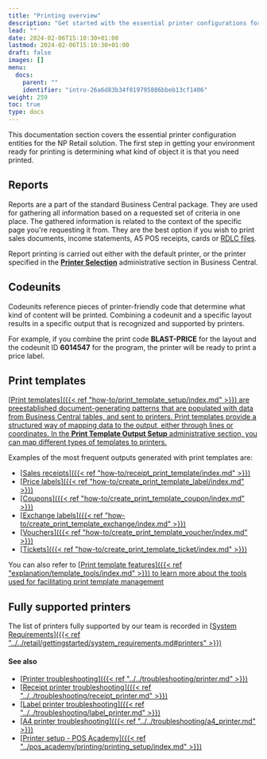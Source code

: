 ```yaml
---
title: "Printing overview"
description: "Get started with the essential printer configurations for the NP Retail solution."
lead: ""
date: 2024-02-06T15:10:30+01:00
lastmod: 2024-02-06T15:10:30+01:00
draft: false
images: []
menu:
  docs:
    parent: ""
    identifier: "intro-26a6d83b34f019795886bbeb13cf1406"
weight: 259
toc: true
type: docs
---
```


This documentation section covers the essential printer configuration entities for the NP Retail solution. The first step in getting your environment ready for printing is determining what kind of object it is that you need printed.

## Reports

Reports are a part of the standard Business Central package. They are used for gathering all information based on a requested set of criteria in one place. The gathered information is related to the context of the specific page you're requesting it from. 
They are the best option if you wish to print sales documents, income statements, A5 POS receipts, cards or [<ins>RDLC files<ins>](https://learn.microsoft.com/en-us/dynamics365/business-central/ui-rdlc-report-layouts).

Report printing is carried out either with the default printer, or the printer specified in the [<ins>**Printer Selection**<ins>](https://learn.microsoft.com/en-us/dynamics365/business-central/ui-specify-printer-selection-reports) administrative section in Business Central.

## Codeunits

Codeunits reference pieces of printer-friendly code that determine what kind of content will be printed. Combining a codeunit and a specific layout results in a specific output that is recognized and supported by printers. 

For example, if you combine the print code **BLAST-PRICE** for the layout and the codeunit ID **6014547** for the program, the printer will be ready to print a price label.

## Print templates

[<ins>Print templates<ins>]({{< ref "how-to/print_template_setup/index.md" >}}) are preestablished document-generating patterns that are populated with data from Business Central tables, and sent to printers. Print templates provide a structured way of mapping data to the output, either through lines or coordinates. In the **Print Template Output Setup** administrative section, you can map different types of templates to printers.

Examples of the most frequent outputs generated with print templates are:

- [<ins>Sales receipts<ins>]({{< ref "how-to/receipt_print_template/index.md" >}})
- [<ins>Price labels<ins>]({{< ref "how-to/create_print_template_label/index.md" >}})
- [<ins>Coupons<ins>]({{< ref "how-to/create_print_template_coupon/index.md" >}})
- [<ins>Exchange labels<ins>]({{< ref "how-to/create_print_template_exchange/index.md" >}})
- [<ins>Vouchers<ins>]({{< ref "how-to/create_print_template_voucher/index.md" >}})
- [<ins>Tickets<ins>]({{< ref "how-to/create_print_template_ticket/index.md" >}})

You can also refer to [<ins>Print template features<ins>]({{< ref "explanation/template_tools/index.md" >}}) to learn more about the tools used for facilitating print template management 

## Fully supported printers

The list of printers fully supported by our team is recorded in [<ins>System Requirements<ins>]({{< ref "../../retail/gettingstarted/system_requirements.md#printers" >}})

#### See also

- [<ins>Printer troubleshooting<ins>]({{< ref "../../troubleshooting/printer.md" >}})
- [<ins>Receipt printer troubleshooting<ins>]({{< ref "../../troubleshooting/receipt_printer.md" >}})
- [<ins>Label printer troubleshooting<ins>]({{< ref "../../troubleshooting/label_printer.md" >}})
- [<ins>A4 printer troubleshooting<ins>]({{< ref "../../troubleshooting/a4_printer.md" >}})
- [<ins>Printer setup - POS Academy<ins>]({{< ref "../pos_academy/printing/printing_setup/index.md" >}})